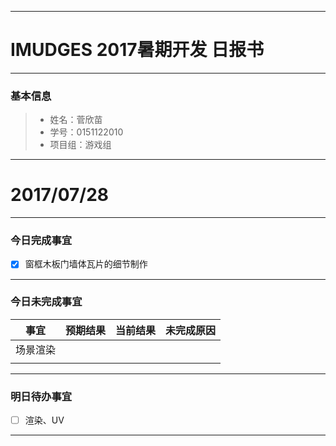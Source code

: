 -------
# IMUDGES 2017暑期开发 日报书
-------


### 基本信息
> * 姓名：菅欣苗
> * 学号：0151122010
> * 项目组：游戏组

-------


# 2017/07/28

-------

### 今日完成事宜
- [x] 窗框木板门墙体瓦片的细节制作

-----
### 今日未完成事宜



| 事宜     |预期结果| 当前结果  | 未完成原因   | 
| --------   | -----:  | -----:  | :----:  |
|场景渲染
|  |   |   |   |


------
### 明日待办事宜
- [ ] 渲染、UV

-------
